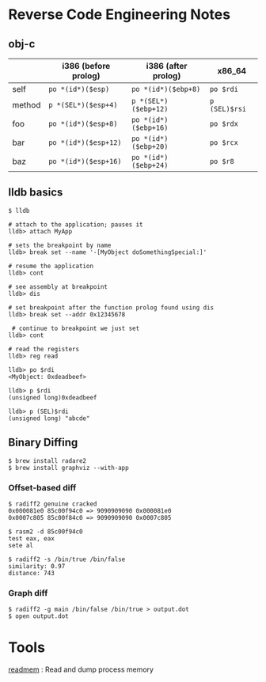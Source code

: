 # Reverse Code Engineering Notes

## obj-c

|        | i386 (before prolog) | i386 (after prolog)  | x86_64        |
|--------|----------------------|----------------------|---------------|
| self   | `po *(id*)($esp)`    | `po *(id*)($ebp+8)`  | `po $rdi`     |
| method | `p *(SEL*)($esp+4)`  | `p *(SEL*)($ebp+12)` | `p (SEL)$rsi` |
| foo    | `po *(id*)($esp+8)`  | `po *(id*)($ebp+16)` | `po $rdx`     |
| bar    | `po *(id*)($esp+12)` | `po *(id*)($ebp+20)` | `po $rcx`     |
| baz    | `po *(id*)($esp+16)` | `po *(id*)($ebp+24)` | `po $r8`      |

## lldb basics

```
$ lldb

# attach to the application; pauses it
lldb> attach MyApp

# sets the breakpoint by name
lldb> break set --name '-[MyObject doSomethingSpecial:]'

# resume the application
lldb> cont

# see assembly at breakpoint
lldb> dis

# set breakpoint after the function prolog found using dis
lldb> break set --addr 0x12345678

 # continue to breakpoint we just set
lldb> cont

# read the registers
lldb> reg read

lldb> po $rdi  
<MyObject: 0xdeadbeef>

lldb> p $rdi
(unsigned long)0xdeadbeef

lldb> p (SEL)$rdi  
(unsigned long) "abcde"
```


## Binary Diffing

```
$ brew install radare2
$ brew install graphviz --with-app
```

### Offset-based diff

```
$ radiff2 genuine cracked
0x000081e0 85c00f94c0 => 9090909090 0x000081e0  
0x0007c805 85c00f84c0 => 9090909090 0x0007c805

$ rasm2 -d 85c00f94c0
test eax, eax  
sete al

$ radiff2 -s /bin/true /bin/false
similarity: 0.97  
distance: 743  
```


### Graph diff

```
$ radiff2 -g main /bin/false /bin/true > output.dot
$ open output.dot
```


# Tools

[readmem](https://github.com/gdbinit/readmem)
:  Read and dump process memory
